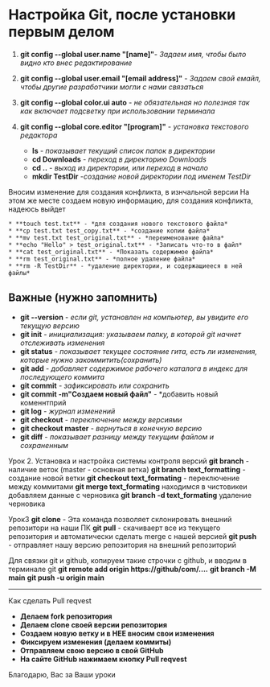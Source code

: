 

# Настройка Git, после установки первым делом

1. **git config --global user.name "[name]"**- *Задаем имя, чтобы было видно кто внес редактирование*
2. **git config --global user.email "[email address]"** - *Задаем свой емайл, чтобы другие разработчики могли с нами связаться*
3. **git config --global color.ui auto** - *не обязательная но полезная так как включает подсветку при использовании терминала*
4. **git config --global core.editor "[program]"** - *установка текстового редактора*

    *  **ls** - *показывает текущий список папок в директории*
    * **cd Downloads** - *переход в директорию Downloads*
    * **cd ..** - *выход из директории, или переход в начало*
    * **mkdir TestDir** -*создание новой директории под именем TestDir*

Вносим изменение для создания конфликта, в изнчальной версии
На этом же месте создаем новую информацию, для создания конфликта, надеюсь выйдет



    * **touch test.txt** - *для создания нового текстового файла*
    * **cp test.txt test_copy.txt** - *создание копии файла*
    * **mv test.txt test_original.txt** - *переименование файла*
    * **echo "Hello" > test_original.txt** - *Записать что-то в файл*
    * **cat test_original.txt** - *Показать содержимое файла*
    * **rm test_original.txt** - *полное удаление файла*
    * **rm -R TestDir** - *удаление директории, и содержащиееся в ней файлы*

## Важные (нужно запомнить)
* **git --version** - *если git, установлен на компьютер, вы увидите его текущую версию*
* **git init** - *инициализация: указываем папку, в которой git начнет отслеживать изменения*
* **git status** - *показывает текущее состояние гита, есть ли изменения, которые нужно закоммитить(сохранить)*
* **git add** - *добавляет содержимое рабочего каталога в индекс для последующего коммита*
* **git commit** - *зафиксировать или сохранить*
* **git commit -m"Создаем новый файл"** - *добавить новый коменнтприй
* **git log** - *журнал изменений*
* **git checkout** - *переключение между версиями*
* **git checkout master** - *вернуться в конечную версию*
* **git diff** - *показывает разницу между текущим файлом и сохраненным*

Урок 2. Установка и настройка системы контроля версий
**git branch** - наличие веток (master - основная ветка)
**git branch text_formatting** - создание новой ветки
**git checkout text_formating** - переключение между коммитами
**git merge text_formating** находимся в чистовикеи добавляем данные с черновика
**git branch -d text_formating** удаление черновика

Урок3
**git clone** - Эта команда позволяет склонировать внешний репозитори на наши ПК
**git pull** - скачиваерт все из текущего репозитория и автоматически сделать merge с нашей версией
**git push** - отправляет нашу версию репозитория на внешний репозиторий

Для связки git и github, копируем такие строчки с github, и вводим в терминале git
**git remote add origin https://github/com/....**
**git branch -M main**
**git push -u origin main**
** **
Как сделать Pull reqvest
* **Делаем  fork репозитория**
* **Делаем clone своей версии репозитория**
* **Создаем новую ветку и в НЕЕ вносим свои изменения**
* **Фиксируем изменения (делаем коммиты)**
* **Отправляем свою версию в свой GitHub**
* **На сайте GitHub нажимаем кнопку Pull reqvest**

Благодарю, Вас за Ваши уроки